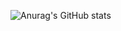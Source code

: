 ![Anurag's GitHub stats](https://github-readme-stats.vercel.app/api?username=remiangelo&show_icons=true&theme=transparent)
